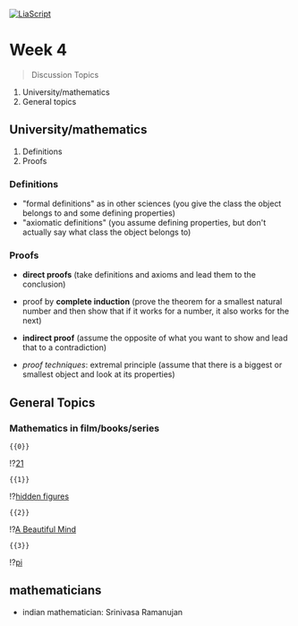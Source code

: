 <!--
author:   Dr. Mark Jacob
email: mark.jacob@iuz.tu-freiberg.de
version:  0.0.1
language: en
narrator: UK English Female
comment: Content of week 3 WS 2023/2024
icon: https://upload.wikimedia.org/wikipedia/commons/thumb/e/e8/TUBAF_Logo.svg/800px-TUBAF_Logo.svg.png
-->

[![LiaScript](https://raw.githubusercontent.com/LiaScript/LiaScript/master/badges/course.svg)](https://liascript.github.io/course/?https://github.com/TUBAF-IUZ-LiaScript/EF_Maths_23/blob/main/Maths_week_4.md)

# Week 4

> Discussion Topics

1. University/mathematics
2. General topics

## University/mathematics

1. Definitions
2. Proofs

### Definitions

- "formal definitions" as in other sciences (you give the class the object belongs to and some defining properties)
- "axiomatic definitions" (you assume defining properties, but don't actually say what class the object belongs to)

### Proofs

- **direct proofs** (take definitions and axioms and lead them to the conclusion)
- proof by **complete induction** (prove the theorem for a smallest natural number and then show that if it works for a number, it also works for the next)

- **indirect proof** (assume the opposite of what you want to show and lead that to a contradiction)
- *proof techniques*: extremal principle (assume that there is a biggest or smallest object and look at its properties)

## General Topics
### Mathematics in film/books/series

    {{0}}
!?[21](https://www.youtube.com/watch?v=oqkdB7It5Go)

    {{1}}
!?[hidden figures](https://www.youtube.com/watch?v=5wfrDhgUMGI)

    {{2}}
!?[A Beautiful Mind](https://www.youtube.com/watch?v=EajIlG_OCvw)

    {{3}}
!?[pi](https://www.youtube.com/watch?v=r0SC582sJvE)

## mathematicians

- indian mathematician: Srinivasa Ramanujan